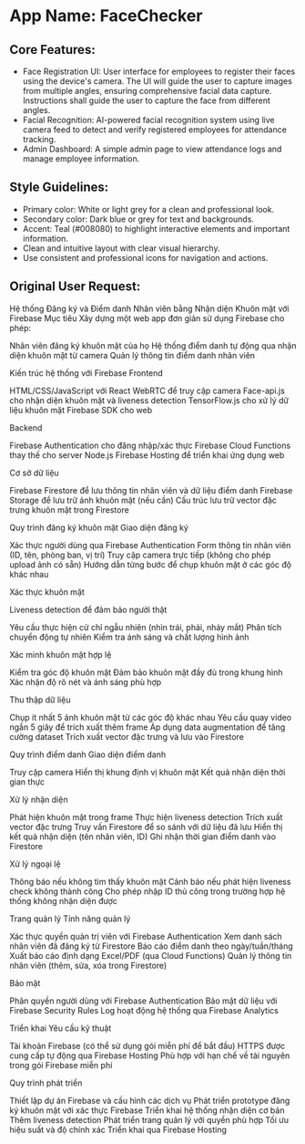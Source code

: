 # **App Name**: FaceChecker

## Core Features:

- Face Registration UI: User interface for employees to register their faces using the device's camera. The UI will guide the user to capture images from multiple angles, ensuring comprehensive facial data capture. Instructions shall guide the user to capture the face from different angles.
- Facial Recognition: AI-powered facial recognition system using live camera feed to detect and verify registered employees for attendance tracking.
- Admin Dashboard: A simple admin page to view attendance logs and manage employee information.

## Style Guidelines:

- Primary color: White or light grey for a clean and professional look.
- Secondary color: Dark blue or grey for text and backgrounds.
- Accent: Teal (#008080) to highlight interactive elements and important information.
- Clean and intuitive layout with clear visual hierarchy.
- Use consistent and professional icons for navigation and actions.

## Original User Request:
Hệ thống Đăng ký và Điểm danh Nhân viên bằng Nhận diện Khuôn mặt với Firebase
Mục tiêu
Xây dựng một web app đơn giản sử dụng Firebase cho phép:

Nhân viên đăng ký khuôn mặt của họ
Hệ thống điểm danh tự động qua nhận diện khuôn mặt từ camera
Quản lý thông tin điểm danh nhân viên

Kiến trúc hệ thống với Firebase
Frontend

HTML/CSS/JavaScript với React
WebRTC để truy cập camera
Face-api.js cho nhận diện khuôn mặt và liveness detection
TensorFlow.js cho xử lý dữ liệu khuôn mặt
Firebase SDK cho web

Backend

Firebase Authentication cho đăng nhập/xác thực
Firebase Cloud Functions thay thế cho server Node.js
Firebase Hosting để triển khai ứng dụng web

Cơ sở dữ liệu

Firebase Firestore để lưu thông tin nhân viên và dữ liệu điểm danh
Firebase Storage để lưu trữ ảnh khuôn mặt (nếu cần)
Cấu trúc lưu trữ vector đặc trưng khuôn mặt trong Firestore

Quy trình đăng ký khuôn mặt
Giao diện đăng ký

Xác thực người dùng qua Firebase Authentication
Form thông tin nhân viên (ID, tên, phòng ban, vị trí)
Truy cập camera trực tiếp (không cho phép upload ảnh có sẵn)
Hướng dẫn từng bước để chụp khuôn mặt ở các góc độ khác nhau

Xác thực khuôn mặt

Liveness detection để đảm bảo người thật

Yêu cầu thực hiện cử chỉ ngẫu nhiên (nhìn trái, phải, nháy mắt)
Phân tích chuyển động tự nhiên
Kiểm tra ánh sáng và chất lượng hình ảnh


Xác minh khuôn mặt hợp lệ

Kiểm tra góc độ khuôn mặt
Đảm bảo khuôn mặt đầy đủ trong khung hình
Xác nhận độ rõ nét và ánh sáng phù hợp



Thu thập dữ liệu

Chụp ít nhất 5 ảnh khuôn mặt từ các góc độ khác nhau
Yêu cầu quay video ngắn 5 giây để trích xuất thêm frame
Áp dụng data augmentation để tăng cường dataset
Trích xuất vector đặc trưng và lưu vào Firestore

Quy trình điểm danh
Giao diện điểm danh

Truy cập camera
Hiển thị khung định vị khuôn mặt
Kết quả nhận diện thời gian thực

Xử lý nhận diện

Phát hiện khuôn mặt trong frame
Thực hiện liveness detection
Trích xuất vector đặc trưng
Truy vấn Firestore để so sánh với dữ liệu đã lưu
Hiển thị kết quả nhận diện (tên nhân viên, ID)
Ghi nhận thời gian điểm danh vào Firestore

Xử lý ngoại lệ

Thông báo nếu không tìm thấy khuôn mặt
Cảnh báo nếu phát hiện liveness check không thành công
Cho phép nhập ID thủ công trong trường hợp hệ thống không nhận diện được

Trang quản lý
Tính năng quản lý

Xác thực quyền quản trị viên với Firebase Authentication
Xem danh sách nhân viên đã đăng ký từ Firestore
Báo cáo điểm danh theo ngày/tuần/tháng
Xuất báo cáo định dạng Excel/PDF (qua Cloud Functions)
Quản lý thông tin nhân viên (thêm, sửa, xóa trong Firestore)

Bảo mật

Phân quyền người dùng với Firebase Authentication
Bảo mật dữ liệu với Firebase Security Rules
Log hoạt động hệ thống qua Firebase Analytics

Triển khai
Yêu cầu kỹ thuật

Tài khoản Firebase (có thể sử dụng gói miễn phí để bắt đầu)
HTTPS được cung cấp tự động qua Firebase Hosting
Phù hợp với hạn chế về tài nguyên trong gói Firebase miễn phí

Quy trình phát triển

Thiết lập dự án Firebase và cấu hình các dịch vụ
Phát triển prototype đăng ký khuôn mặt với xác thực Firebase
Triển khai hệ thống nhận diện cơ bản
Thêm liveness detection
Phát triển trang quản lý với quyền phù hợp
Tối ưu hiệu suất và độ chính xác
Triển khai qua Firebase Hosting
  